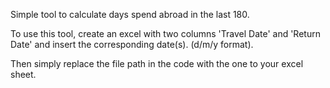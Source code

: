 Simple tool to calculate days spend abroad in the last 180.

To use this tool, create an excel with two columns 'Travel Date' and 'Return Date' and insert the corresponding date(s). (d/m/y format).

Then simply replace the file path in the code with the one to your excel sheet.